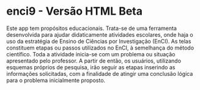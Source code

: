 # enci9 - Versão HTML Beta

Este app tem propósitos educacionais. Trata-se de uma ferramenta desenvolvida para ajudar didaticamente atividades escolares, onde haja o uso da estratégia de Ensino de Ciências por Investigação (EnCI). As telas constituem etapas ou passos utilizados no EnCI, à semelhança do método científico. Toda a atividade inicia-se com um problema ou situação apresentado pelo professor. A partir de então, os usuários, utilizando esquemas próprios de pesquisa, irão seguir as etapas inserindo as informações solicitadas, com a finalidade de atingir uma conclusão lógica para o problema inicialmente proposto.
